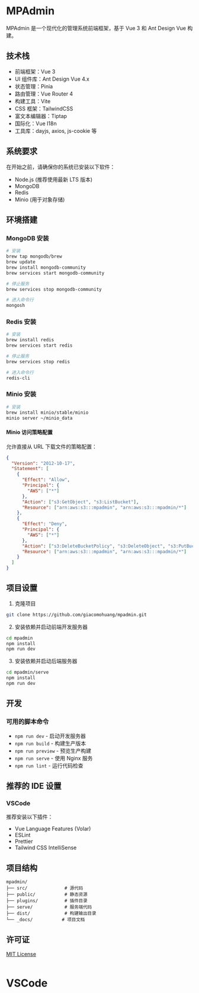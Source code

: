# MPAdmin

MPAdmin 是一个现代化的管理系统前端框架，基于 Vue 3 和 Ant Design Vue 构建。

## 技术栈

- 前端框架：Vue 3
- UI 组件库：Ant Design Vue 4.x
- 状态管理：Pinia
- 路由管理：Vue Router 4
- 构建工具：Vite
- CSS 框架：TailwindCSS
- 富文本编辑器：Tiptap
- 国际化：Vue I18n
- 工具库：dayjs, axios, js-cookie 等

## 系统要求

在开始之前，请确保你的系统已安装以下软件：

- Node.js (推荐使用最新 LTS 版本)
- MongoDB
- Redis
- Minio (用于对象存储)

## 环境搭建

### MongoDB 安装

```bash
# 安装
brew tap mongodb/brew
brew update
brew install mongodb-community
brew services start mongodb-community

# 停止服务
brew services stop mongodb-community

# 进入命令行
mongosh
```

### Redis 安装

```bash
# 安装
brew install redis
brew services start redis

# 停止服务
brew services stop redis

# 进入命令行
redis-cli
```

### Minio 安装

```bash
# 安装
brew install minio/stable/minio
minio server ~/minio_data
```

#### Minio 访问策略配置

允许直接从 URL 下载文件的策略配置：

```json
{
  "Version": "2012-10-17",
  "Statement": [
    {
      "Effect": "Allow",
      "Principal": {
        "AWS": ["*"]
      },
      "Action": ["s3:GetObject", "s3:ListBucket"],
      "Resource": ["arn:aws:s3:::mpadmin", "arn:aws:s3:::mpadmin/*"]
    },
    {
      "Effect": "Deny",
      "Principal": {
        "AWS": ["*"]
      },
      "Action": ["s3:DeleteBucketPolicy", "s3:DeleteObject", "s3:PutBucketPolicy", "s3:PutLifecycleConfiguration", "s3:PutObject"],
      "Resource": ["arn:aws:s3:::mpadmin", "arn:aws:s3:::mpadmin/*"]
    }
  ]
}
```

## 项目设置

1. 克隆项目

```bash
git clone https://github.com/giacomohuang/mpadmin.git
```

2. 安装依赖并启动前端开发服务器

```bash
cd mpadmin
npm install
npm run dev
```

3. 安装依赖并启动后端服务器

```bash
cd mpadmin/serve
npm install
npm run dev
```

## 开发

### 可用的脚本命令

- `npm run dev` - 启动开发服务器
- `npm run build` - 构建生产版本
- `npm run preview` - 预览生产构建
- `npm run serve` - 使用 Nginx 服务
- `npm run lint` - 运行代码检查

## 推荐的 IDE 设置

### VSCode

推荐安装以下插件：

- Vue Language Features (Volar)
- ESLint
- Prettier
- Tailwind CSS IntelliSense

## 项目结构

```
mpadmin/
├── src/              # 源代码
├── public/           # 静态资源
├── plugins/          # 插件目录
├── serve/            # 服务端代码
├── dist/             # 构建输出目录
└── _docs/           # 项目文档
```

## 许可证

[MIT License](LICENSE)

```

```

# VSCode
